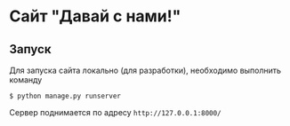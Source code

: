 # Сайт "Давай с нами!"

## Запуск
Для запуска сайта локально (для разработки), необходимо выполнить команду
```
$ python manage.py runserver
```
Сервер поднимается по адресу `http://127.0.0.1:8000/`
